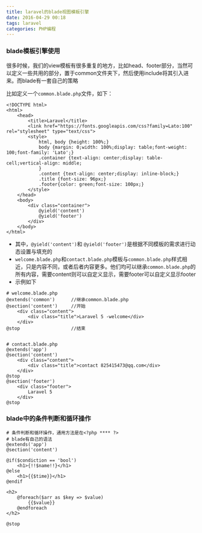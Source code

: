 ```yaml
---
title: laravel的blade视图模板引擎
date: 2016-04-29 00:18
tags: laravel
categories: PHP编程
---
```


### blade模板引擎使用
很多时候，我们的view模板有很多重复的地方，比如head、footer部分，当然可以定义一些共用的部分，置于common文件夹下，然后使用include将其引入进来。而blade有一套自己的策略

比如定义一个`common.blade.php`文件，如下：
```
<!DOCTYPE html>
<html>
    <head>
        <title>Laravel</title>
        <link href="https://fonts.googleapis.com/css?family=Lato:100" rel="stylesheet" type="text/css">
        <style>
            html, body {height: 100%;}
            body {margin: 0;width: 100%;display: table;font-weight: 100;font-family: 'Lato';}
            .container {text-align: center;display: table-cell;vertical-align: middle;
            }
            .content {text-align: center;display: inline-block;}
            .title {font-size: 96px;}
            .footer{color: green;font-size: 100px;}
        </style>
    </head>
    <body> 
        <div class="container">
            @yield('content')
            @yield('footer')
        </div>
    </body>
</html>

```
<!-- more -->
* 其中，`@yield('content')`和 `@yield('footer')`是根据不同模板的需求进行动态设置与填充的
*  `welcome.blade.php`和`contact.blade.php`模板与`common.blade.php`样式相近，只是内容不同，或者后者内容更多。他们均可以继承`common.blade.php`的所有内容，需要content则可以自定义显示，需要footer可以自定义显示footer
* 示例如下

```
# welcome.blade.php
@extends('common')      //继承common.blade.php
@section('content')     //开始
    <div class="content">
        <div class="title">Laravel 5 -welcome</div>
    </div>
@stop                   //结束


# contact.blade.php
@extends('app')
@section('content') 
    <div class="content">
        <div class="title">contact 825415473@qq.com</div>
    </div>
@stop
@section('footer')
    <div class="footer">
        Laravel 5
    </div>
@stop 

```
### blade中的条件判断和循环操作
```
# 条件判断和循环操作，通用方法是在<?php **** ?>
# blade有自己的语法
@extends('app')
@section('content')

@if($condiction == 'bool')
    <h1>{!!$name!!}</h1>
@else
    <h1>{{$time}}</h1>
@endif

<h2>
    @foreach($arr as $key => $value)
        {{$value}}
    @endforeach
</h2>

@stop
```

